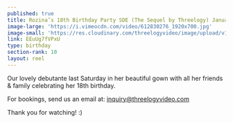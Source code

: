 ```yaml
---
published: true
title: Rozina’s 18th Birthday Party SDE (The Sequel by Threelogy) January 2017
image-large: 'https://i.vimeocdn.com/video/612830276_1920x700.jpg'
image-small: 'https://res.cloudinary.com/threelogyvideo/image/upload/v1528728498/rozina.jpg'
link: EEuUg7fVPxU
type: birthday
section-rank: 10
layout: reel
---
```

Our lovely debutante last Saturday in her beautiful gown with all her friends & family celebrating her 18th birthday. 

For bookings, send us an email at: inquiry@threelogyvideo.com

Thank you for watching! :)

